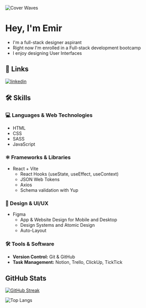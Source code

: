 
![Cover Waves](https://github.com/user-attachments/assets/e8d072d4-1bf1-4e15-ad91-cc13f6870579)

# Hey, I'm Emir

- I'm a full-stack designer aspirant 
- Right now I'm enrolled in a Full-stack development bootcamp
- I enjoy designing User Interfaces



## 🔗 Links
 [comment1]: #[![portfolio](https://img.shields.io/badge/my_portfolio-000?style=for-the-badge&logo=ko-fi&logoColor=white)](https://katherineoelsner.com/)
[![linkedin](https://img.shields.io/badge/linkedin-0A66C2?style=for-the-badge&logo=linkedin&logoColor=white)](https://www.linkedin.com/in/emir-lopez-armenta/)


## 🛠 Skills

### 💻 Languages & Web Technologies
* HTML
* CSS
* SASS
* JavaScript

### ⚛️ Frameworks & Libraries
* React + Vite
    * React Hooks (useState, useEffect, useContext)
    * JSON Web Tokens
    * Axios
    * Schema validation with Yup

### 🎨 Design & UI/UX
* Figma
    * App & Website Design for Mobile and Desktop
    * Design Systems and Atomic Design
    * Auto-Layout

### 🛠️ Tools & Software
* **Version Control:** Git & GitHub
* **Task Management:** Notion, Trello, ClickUp, TickTick

## GitHub Stats

[![GitHub Streak](https://github-readme-streak-stats.herokuapp.com?user=Emirchelo-Lopez&theme=dracula)](https://git.io/streak-stats)

![Top Langs](https://github-readme-stats.vercel.app/api/top-langs/?username=Emirchelo-Lopez&layout=compact)
